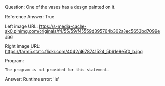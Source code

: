 Question: One of the vases has a design painted on it.

Reference Answer: True

Left image URL: https://s-media-cache-ak0.pinimg.com/originals/f4/55/59/f45559d395764b302a8ec5653bd7099e.jpg

Right image URL: https://farm5.static.flickr.com/4042/4678741524_5b61e9e5f0_b.jpg

Program:

```
The program is not provided for this statement.
```
Answer: Runtime error: 'is'

